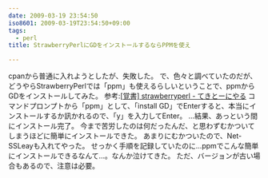 ```yaml
---
date: 2009-03-19 23:54:50
iso8601: 2009-03-19T23:54:50+09:00
tags:
  - perl
title: StrawberryPerlにGDをインストールするならPPMを使え

---
```


<p>cpanから普通に入れようとしたが、失敗した。
で、色々と調べていたのだが、どうやらStrawberryPerlでは「ppm」も使えるらしいということで、ppmからGDをインストールしてみた。
参考:<a href="http://skitai.blog98.fc2.com/blog-entry-28.html">[覚書] strawberryperl - てきとーにやる</a>
コマンドプロンプトから「ppm」として、「install GD」でEnterすると、本当にインストールするか訊かれるので、「y」を入力してEnter。
&#133;結果、あっという間にインストール完了。
今まで苦労したのは何だったんだ、と思わずむかついてしまうほどに簡単にインストールできた。
あまりにむかついたので、Net-SSLeayも入れてやった。
せっかく手順を記録していたのに&#133;ppmでこんな簡単にインストールできるなんて&#133;。なんか泣けてきた。
ただ、バージョンが古い場合もあるので、注意は必要。</p>
    	